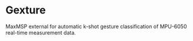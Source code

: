 # Gexture
MaxMSP external for automatic k-shot gesture classification of MPU-6050 real-time measurement data.
